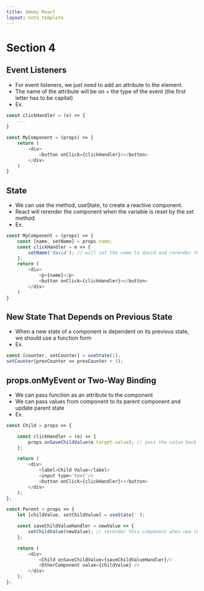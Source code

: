 ```yaml
---
title: Udemy React
layout: note_template
---
```


# Section 4


## Event Listeners
- For event listeners, we just need to add an attribute to the element.
- The name of the attribute will be on + the type of the event (the first letter has to be capital)
- Ex.
```js
const clickHandler = (e) => {
    ...
}

const MyComponent = (props) => {
    return (
        <div>
            <button onClick={clickHandler}></button>
        </div>
    )
}
```


## State
- We can use the method, useState, to create a reactive component.
- React will rerender the component when the variable is reset by the set method.
- Ex.
```js
const MyComponent = (props) => {
    const [name, setName] = props.name;
    const clickHandler = e => {
        setName('david'); // will set the name to david and rerender the component
    };
    return (
        <div>
            <p>{name}</p>
            <button onClick={clickHandler}></button>
        </div>
    )
}
```

## New State That Depends on Previous State
- When a new state of a component is dependent on its previous state, we should use a function form
- Ex.
```js
const [counter, setCounter] = useState(1);
setCounter(prevCounter => prevCounter + 1);
```


## props.onMyEvent or Two-Way Binding
- We can pass function as an attribute to the component
- We can pass values from component to its parent component and update parent state
- Ex.
```js
const Child = props => {

    const clickHandler = (e) => {
        props.onSaveChildValue(e.target.value); // pass the value back to parent
    };

    return (
        <div>
            <label>Child Value</label>
            <input type='text'/>
            <button onClick={clickHandler}></button>
        </div>
    );
};

const Parent = props => {
    let [childValue, setChildValue] = useState('');

    const saveChildValueHandler = newValue => {
        setChildValue(newValue); // rerender this component when new child value is sent from Child
    };

    return (
        <div>
            <Child onSaveChildValue={saveChildValueHandler}/>
            <OtherComponent value={childValue} />
        </div>
    );
};
```